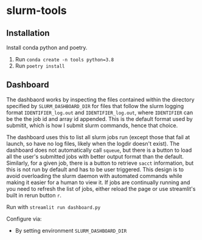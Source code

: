 # slurm-tools

## Installation

Install conda python and poetry.

1. Run `conda create -n tools python=3.8`
2. Run `poetry install`

## Dashboard

The dashbaord works by inspecting the files contained within the directory specified by `SLURM_DASHBOARD_DIR` for files that follow the slurm logging format `IDENTIFIER_log.out` and `IDENTIFIER_log.out`, where `IDENTIFIER` can be the the job id and array id appended. This is the default format used by submitit, which is how I submit slurm commands, hence that choice.

The dashboard uses this to list all slurm jobs run (except those that fail at launch, so have no log files, likely when the logdir doesn't exist). The dashboard does not automatically call `squeue`, but there is a button to load all the user's submitted jobs with better output format than the default. Similarly, for a given job, there is a button to retrieve `sacct` information, but this is not run by default and has to be user triggered. This design is to avoid overloading the slurm daemon with automated commands while making it easier for a human to view it. If jobs are continually running and you need to refresh the list of jobs, either reload the page or use streamlit's built in rerun button `r`.

Run with `streamlit run dashboard.py`

Configure via:

- By setting environment `SLURM_DASHBOARD_DIR`
